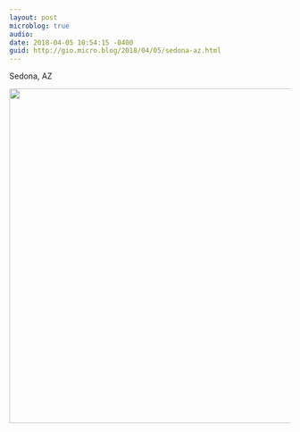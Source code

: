 ```yaml
---
layout: post
microblog: true
audio: 
date: 2018-04-05 10:54:15 -0400
guid: http://gio.micro.blog/2018/04/05/sedona-az.html
---
```

Sedona, AZ

<img src="http://microblog.stevegio.net/uploads/2018/369072eb27.jpg" width="600" height="600" />
